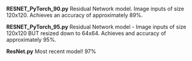 **RESNET_PyTorch_90.py**
    Residual Network model. Image inputs of size 120x120. Achieves an accuracy of approximately 89%.

**RESNET_PyTorch_95.py**
    Residual Network model - Image inputs of size 120x120 BUT resized down to 64x64. Achieves and accuracy of approximately 95%.

**ResNet.py**
    Most recent model! 97%